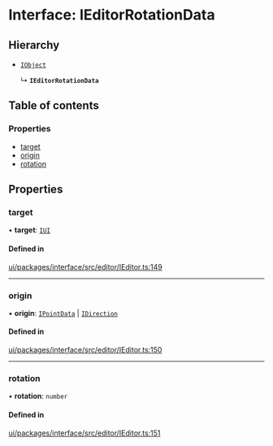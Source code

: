 # Interface: IEditorRotationData

## Hierarchy

- [`IObject`](IObject.md)

  ↳ **`IEditorRotationData`**

## Table of contents

### Properties

- [target](IEditorRotationData.md#target)
- [origin](IEditorRotationData.md#origin)
- [rotation](IEditorRotationData.md#rotation)

## Properties

### target

• **target**: [`IUI`](IUI.md)

#### Defined in

[ui/packages/interface/src/editor/IEditor.ts:149](https://github.com/leaferjs/leafer-ui/blob/4b7f368/packages/interface/src/editor/IEditor.ts#L149)

___

### origin

• **origin**: [`IPointData`](IPointData.md) \| [`IDirection`](../modules.md#idirection)

#### Defined in

[ui/packages/interface/src/editor/IEditor.ts:150](https://github.com/leaferjs/leafer-ui/blob/4b7f368/packages/interface/src/editor/IEditor.ts#L150)

___

### rotation

• **rotation**: `number`

#### Defined in

[ui/packages/interface/src/editor/IEditor.ts:151](https://github.com/leaferjs/leafer-ui/blob/4b7f368/packages/interface/src/editor/IEditor.ts#L151)
